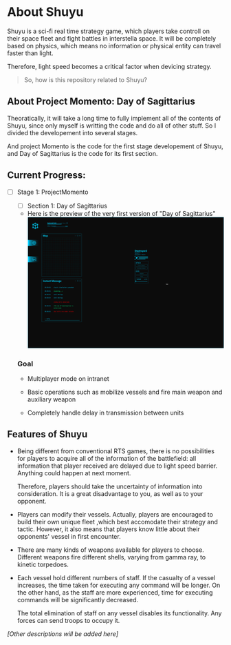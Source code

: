 # About Shuyu

Shuyu is a sci-fi real time strategy game, which players take controll on their space fleet and fight battles in interstella space. It will be completely based on physics, which means no information or physical entity can travel faster than light. 

Therefore, light speed becomes a critical factor when devicing strategy. 

> So, how is this repository related to Shuyu?

## About Project Momento: Day of Sagittarius

Theoratically, it will take a long time to fully implement all of the contents of Shuyu, since only myself is writting the code and do all of other stuff. So I divided the developement into several stages. 

And project Momento is the code for the first stage developement of Shuyu, and Day of Sagittarius is the code for its first section. 

## Current Progress:

- [ ] Stage 1: ProjectMomento
  
    - [ ] Section 1: Day of Sagittarius
    - Here is the preview of the very first version of "Day of Sagittarius"
      ![Preview](https://github.com/Quantumzhao/ProjectMomento_DayOfSagittarius/blob/master/DEMO%200.png)

    ### Goal

    - Multiplayer mode on intranet

    - Basic operations such as mobilize vessels and fire main weapon and auxiliary weapon

    - Completely handle delay in transmission between units

## Features of Shuyu

- Being different from conventional RTS games, there is no possibilities for players to acquire all of the information of the battlefield: all information   that player received are delayed due to light speed barrier. Anything could     happen at next moment. 

  Therefore, players should take the uncertainty of information into consideration. It is a great disadvantage to you, as well as to your opponent. 

- Players can modify their vessels. Actually, players are encouraged to build   their own unique fleet ,which best accomodate their strategy and tactic. However, it also means that players know little about their opponents' vessel in first encounter. 

- There are many kinds of weapons available for players to choose. Different weapons fire different shells, varying from gamma ray, to kinetic torpedoes. 

- Each vessel hold different numbers of staff. If the casualty of a vessel increases, the time taken for executing any command will be longer. On the other hand, as the staff are more experienced, time for executing commands will be significantly decreased. 

  The total elimination of staff on any vessel disables its functionality. Any forces can send troops to occupy it. 

_[Other descriptions will be added here]_
